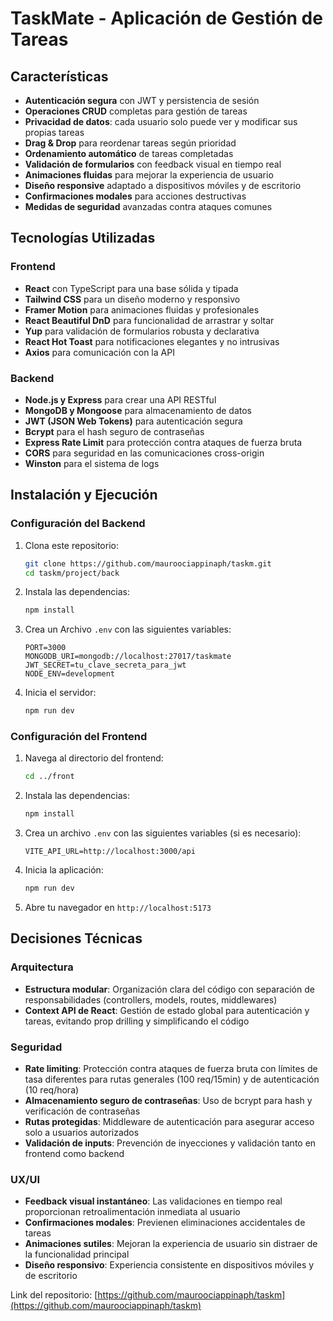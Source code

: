 # TaskMate - Aplicación de Gestión de Tareas

## Características

- **Autenticación segura** con JWT y persistencia de sesión
- **Operaciones CRUD** completas para gestión de tareas
- **Privacidad de datos**: cada usuario solo puede ver y modificar sus propias tareas
- **Drag & Drop** para reordenar tareas según prioridad
- **Ordenamiento automático** de tareas completadas
- **Validación de formularios** con feedback visual en tiempo real
- **Animaciones fluidas** para mejorar la experiencia de usuario
- **Diseño responsive** adaptado a dispositivos móviles y de escritorio
- **Confirmaciones modales** para acciones destructivas
- **Medidas de seguridad** avanzadas contra ataques comunes

## Tecnologías Utilizadas

### Frontend

- **React** con TypeScript para una base sólida y tipada
- **Tailwind CSS** para un diseño moderno y responsivo
- **Framer Motion** para animaciones fluidas y profesionales
- **React Beautiful DnD** para funcionalidad de arrastrar y soltar
- **Yup** para validación de formularios robusta y declarativa
- **React Hot Toast** para notificaciones elegantes y no intrusivas
- **Axios** para comunicación con la API

### Backend

- **Node.js y Express** para crear una API RESTful
- **MongoDB y Mongoose** para almacenamiento de datos
- **JWT (JSON Web Tokens)** para autenticación segura
- **Bcrypt** para el hash seguro de contraseñas
- **Express Rate Limit** para protección contra ataques de fuerza bruta
- **CORS** para seguridad en las comunicaciones cross-origin
- **Winston** para el sistema de logs

## Instalación y Ejecución

### Configuración del Backend

1. Clona este repositorio:

   ```bash
   git clone https://github.com/mauroociappinaph/taskm.git
   cd taskm/project/back
   ```

2. Instala las dependencias:

   ```bash
   npm install
   ```

3. Crea un Archivo `.env` con las siguientes variables:

   ```
   PORT=3000
   MONGODB_URI=mongodb://localhost:27017/taskmate
   JWT_SECRET=tu_clave_secreta_para_jwt
   NODE_ENV=development
   ```

4. Inicia el servidor:
   ```bash
   npm run dev
   ```

### Configuración del Frontend

1. Navega al directorio del frontend:

   ```bash
   cd ../front
   ```

2. Instala las dependencias:

   ```bash
   npm install
   ```

3. Crea un archivo `.env` con las siguientes variables (si es necesario):

   ```
   VITE_API_URL=http://localhost:3000/api
   ```

4. Inicia la aplicación:

   ```bash
   npm run dev
   ```

5. Abre tu navegador en `http://localhost:5173`

## Decisiones Técnicas

### Arquitectura

- **Estructura modular**: Organización clara del código con separación de responsabilidades (controllers, models, routes, middlewares)
- **Context API de React**: Gestión de estado global para autenticación y tareas, evitando prop drilling y simplificando el código

### Seguridad

- **Rate limiting**: Protección contra ataques de fuerza bruta con límites de tasa diferentes para rutas generales (100 req/15min) y de autenticación (10 req/hora)
- **Almacenamiento seguro de contraseñas**: Uso de bcrypt para hash y verificación de contraseñas
- **Rutas protegidas**: Middleware de autenticación para asegurar acceso solo a usuarios autorizados
- **Validación de inputs**: Prevención de inyecciones y validación tanto en frontend como backend

### UX/UI

- **Feedback visual instantáneo**: Las validaciones en tiempo real proporcionan retroalimentación inmediata al usuario
- **Confirmaciones modales**: Previenen eliminaciones accidentales de tareas
- **Animaciones sutiles**: Mejoran la experiencia de usuario sin distraer de la funcionalidad principal
- **Diseño responsivo**: Experiencia consistente en dispositivos móviles y de escritorio

Link del repositorio: [https://github.com/mauroociappinaph/taskm](https://github.com/mauroociappinaph/taskm)
